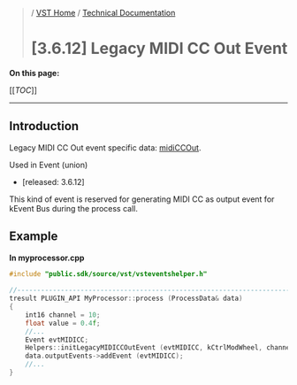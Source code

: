 >/ [VST Home](../../../) / [Technical Documentation](../../Index.md)
>
># \[3.6.12\] Legacy MIDI CC Out Event

**On this page:**

[[_TOC_]]

---

## Introduction

Legacy MIDI CC Out event specific data: [midiCCOut](https://steinbergmedia.github.io/vst3_doc/vstinterfaces/structSteinberg_1_1Vst_1_1Event.html#a3f45fbed968cf574aa1f9b859f0a0972).

Used in Event (union)

- \[released: 3.6.12\]


This kind of event is reserved for generating MIDI CC as output event for kEvent Bus during the process call.

## Example

**In myprocessor.cpp**

``` c++
#include "public.sdk/source/vst/vsteventshelper.h"
 
//-----------------------------------------------------------------------------
tresult PLUGIN_API MyProcessor::process (ProcessData& data)
{
    int16 channel = 10;
    float value = 0.4f;
    //...
    Event evtMIDICC;
    Helpers::initLegacyMIDICCOutEvent (evtMIDICC, kCtrlModWheel, channel, value);
    data.outputEvents->addEvent (evtMIDICC);
    //...
}
```
